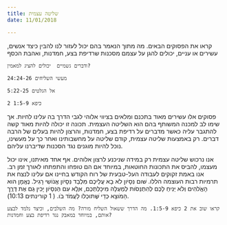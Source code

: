 ```yaml
---
title: שליטה עצמית
date: 11/01/2018

---
```


קראו את הפסוקים הבאים. מה מתוך הנאמר בהם יכול לעזור לנו להבין כיצד אנשים, עשירים או עניים, יכולים להגן על עצמם מסכנות שרדיפת בצע, חמדנות, ואהבת הכסף 

`ודברים גשמיים  יכולים להציג למאמין?`

`מעשי השליחים 24:24-26`

`אל הגלטים 5:22-25`

`2 כיפא 1:5-9`

פסוקים אלו עשירים מאוד בתכנם ומלאים בציווי אלוהי לגבי הדרך בה עלינו לחיות. אך שימו לב למכנה המשותף בהם הוא השליטה העצמית. תכונה זו יכולה להיות מאוד קשה להתגבר עליה כאשר מדברים על רדיפת בצע, חמדנות, והרצון להיות בעלים של הרבה דברים. רק באמצעות שליטה עצמית, קודם שליטה על מחשבותינו ואחר כך על מעשינו, נוכל להיות מוגנים נגד הסכנות שדיברנו עליהם. 

אנו נרכוש שליטה עצמית רק במידה שניכנע לרצון אלוהים. אף אחד מאיתנו, אינו יכול מעצמו, להביס את התכונות החוטאות, במיוחד אם הם טופחו והתפתחו לאורך זמן רב. אנו באמת זקוקים לעבודה העל-טבעית של רוח הקודש בחיינו אם עלינו לנצח את תרמיות רבות העוצמה הללו. ׁשּום נִּסָיֹון לֹא ּבָא עֲלֵיכֶם מִּלְבַד נִּסָיֹון אֱנֹוׁשִי רָגִיל. נֶאֱמָן הּוא הָאֱֹלהִים וְלֹא יַּנִיחַ לָכֶם לְהִתְנַּסֹות לְמַעְלָה מִיכָלְּתְכֶם, אֶּלָא עִם הַּנִּסָיֹון יָכִין ּגַם אֶת ּדֶרְֶך הַּמֹוצָא ּכְדֵי ׁשֶּתּוכְלּו לַעֲמֹד ּבֹו. ( 1 קורינתים 10:13). 

`קראו שוב את 2 כיפא 1:5-9. מה הדרך ששאול השליח מורה? מה השלבים, וכיצד נלמד לבצע אותם, במיוחד במאבק נגד רדיפת בצע וחמדנות?`